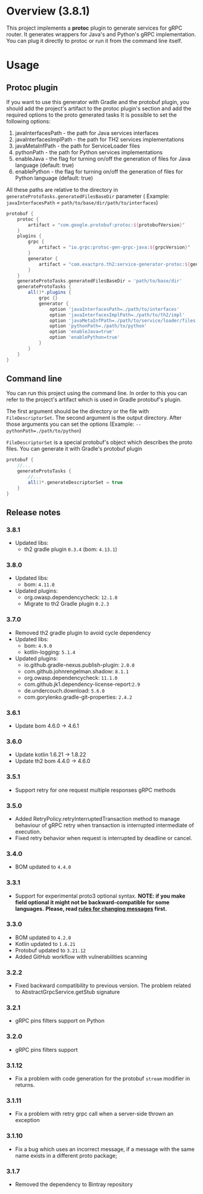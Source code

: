 # Overview (3.8.1)

This project implements a **protoc** plugin to generate services for gRPC router. It generates wrappers for Java's and
Python's gRPC implementation. You can plug it directly to protoc or run it from the command line itself.

# Usage

## Protoc plugin

If you want to use this generator with Gradle and the protobuf plugin, you should add the project's artifact to the
protoc plugin's section and add the required options to the proto generated tasks It is possible to set the following
options:

1. javaInterfacesPath - the path for Java services interfaces
1. javaInterfacesImplPath - the path for TH2 services implementations
1. javaMetaInfPath - the path for ServiceLoader files
1. pythonPath - the path for Python services implementations
1. enableJava - the flag for turning on/off the generation of files for Java language (default: true)
1. enablePython - the flag for turning on/off the generation of files for Python language (default: true)

All these paths are relative to the directory in  ``generateProtoTasks.generatedFilesBaseDir`` parameter (
Example: `javaInterfacesPath` = `path/to/base/dir/path/to/interfaces`)

```groovy
protobuf {
    protoc {
        artifact = "com.google.protobuf:protoc:${protobufVersion}"
    }
    plugins {
        grpc {
            artifact = "io.grpc:protoc-gen-grpc-java:${grpcVersion}"
        }
        generator {
            artifact = "com.exactpro.th2:service-generator-protoc:${generatorVersion}:all@jar"
        }
    }
    generateProtoTasks.generatedFilesBaseDir = 'path/to/base/dir'
    generateProtoTasks {
        all()*.plugins {
            grpc {}
            generator {
                option 'javaInterfacesPath=./path/to/interfaces'
                option 'javaInterfacesImplPath=./path/to/th2/impl'
                option 'javaMetaInfPath=./path/to/service/loader/files'
                option 'pythonPath=./path/to/python'
                option 'enableJava=true'
                option 'enablePython=true'
            }
        }
    }
}
```

## Command line

You can run this project using the command line. In order to this you can refer to the project's artifact which is used
in Gradle protobuf's plugin.

The first argument should be the directory or the file with ``FileDescriptorSet``. The second argument is the output
directory. After those arguments you can set the options (Example: `--pythonPath=./path/to/python`)

``FileDescriptorSet`` is a special protobuf's object which describes the proto files. You can generate it with Gradle's
protobuf plugin

```groovy
protobuf {
    //...
    generateProtoTasks {
        //...
        all()*.generateDescriptorSet = true
    }
}
```

## Release notes

### 3.8.1

* Updated libs:
  * th2 gradle plugin `0.3.4` (bom: `4.13.1`)

### 3.8.0

* Updated libs:
  * bom: `4.11.0`
* Updated plugins:
  * org.owasp.dependencycheck: `12.1.0`
  * Migrate to th2 Gradle plugin `0.2.3`

### 3.7.0

* Removed th2 gradle plugin to avoid cycle dependency 
* Updated libs:
  * bom: `4.9.0`
  * kotlin-logging: `5.1.4`
* Updated plugins:
  * io.github.gradle-nexus.publish-plugin: `2.0.0`
  * com.github.johnrengelman.shadow: `8.1.1`
  * org.owasp.dependencycheck: `11.1.0`
  * com.github.jk1.dependency-license-report:`2.9`
  * de.undercouch.download: `5.6.0`
  * com.gorylenko.gradle-git-properties: `2.4.2`

### 3.6.1

* Update bom 4.6.0 -> 4.6.1

### 3.6.0

* Update kotlin 1.6.21 -> 1.8.22
* Update th2 bom 4.4.0 -> 4.6.0

### 3.5.1

* Support retry for one request multiple responses gRPC methods

### 3.5.0

* Added RetryPolicy.retryInterruptedTransaction method to manage behaviour of gRPC retry 
  when transaction is interrupted intermediate of execution.
* Fixed retry behavior when request is interrupted by deadline or cancel.

### 3.4.0

* BOM updated to `4.4.0`

### 3.3.1

* Support for experimental proto3 optional syntax.
  **NOTE: if you make field optional it might not be backward-compatible for some languages.**
  **Please, read [rules for changing messages](https://protobuf.dev/programming-guides/proto3/#updating) first.**

### 3.3.0

+ BOM updated to `4.2.0`
+ Kotlin updated to `1.6.21`
+ Protobuf updated to `3.21.12`
+ Added GitHub workflow with vulnerabilities scanning

### 3.2.2

* Fixed backward compatibility to previous version. The problem related to AbstractGrpcService.getStub signature

### 3.2.1

* gRPC pins filters support on Python

### 3.2.0

* gRPC pins filters support

### 3.1.12

* Fix a problem with code generation for the protobuf `stream` modifier in returns.

### 3.1.11

* Fix a problem with retry grpc call when a server-side thrown an exception

### 3.1.10

* Fix a bug which uses an incorrect message, if a message with the same name exists in a different proto package;

### 3.1.7

* Removed the dependency to Bintray repository
